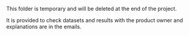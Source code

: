 This folder is temporary and will be deleted at the end of the project.

It is provided to check datasets and results with the product owner and explanations are in the emails.


